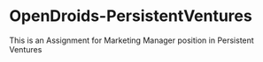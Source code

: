 # OpenDroids-PersistentVentures
This is an Assignment for Marketing Manager position in Persistent Ventures
